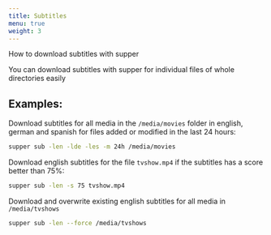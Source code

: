 ```yaml
---
title: Subtitles
menu: true
weight: 3
---
```

How to download subtitles with supper

You can download subtitles with supper for individual files of whole directories easily

## Examples:
Download subtitles for all media in the `/media/movies` folder in english, german and spanish for files 
added or modified in the last 24 hours:
```bash
supper sub -len -lde -les -m 24h /media/movies
```

Download english subtitles for the file `tvshow.mp4` if the subtitles has a score better than 75%:
```bash
supper sub -len -s 75 tvshow.mp4
```

Download and overwrite existing english subtitles for all media in `/media/tvshows`
```bash
supper sub -len --force /media/tvshows
```